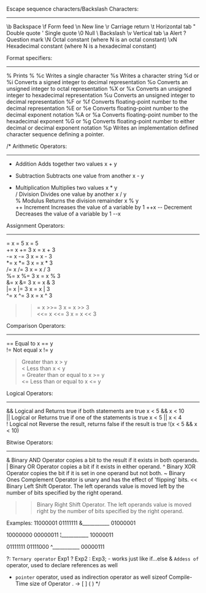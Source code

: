 Escape sequence characters/Backslash Characters:
************************************************
\b Backspace
\f Form feed
\n New line
\r Carriage return 
\t Horizontal tab 
\" Double quote 
\' Single quote
\0 Null
\\ Backslash
\v Vertical tab
\a Alert
\? Question mark
\N Octal constant (where N is an octal constant)
\xN Hexadecimal constant (where N is a hexadecimal constant)

Format specifiers:
******************
%	Prints %
%c	Writes a single character
%s	Writes a character string
%d or %i	Converts a signed integer to decimal representation
%o	Converts an unsigned integer to octal representation
%X or %x	Converts an unsigned integer to hexadecimal representation
%u	Converts an unsigned integer to decimal representation
%F or %f	Converts floating-point number to the decimal representation
%E or %e	Converts floating-point number to the decimal exponent notation
%A or %a	Converts floating-point number to the hexadecimal exponent
%G or %g	Converts floating-point number to either decimal or decimal exponent notation
%p	Writes an implementation defined character sequence defining a pointer.

/*
Arithmetic Operators:
********************
+	Addition	Adds together two values	x + y	
-	Subtraction	Subtracts one value from another	x - y	
*	Multiplication	Multiplies two values	x * y	
/	Division	Divides one value by another	x / y	
%	Modulus	Returns the division remainder	x % y	
++	Increment	Increases the value of a variable by 1	++x	
--	Decrement	Decreases the value of a variable by 1	--x

Assignment Operators:
********************
=	x = 5	x = 5	
+=	x += 3	x = x + 3	
-=	x -= 3	x = x - 3	
*=	x *= 3	x = x * 3	
/=	x /= 3	x = x / 3	
%=	x %= 3	x = x % 3	
&=	x &= 3	x = x & 3	
|=	x |= 3	x = x | 3	
^=	x ^= 3	x = x ^ 3	
>>=	x >>= 3	x = x >> 3	
<<=	x <<= 3	x = x << 3

Comparison Operators:
*********************
==	Equal to	x == y	
!=	Not equal	x != y	
>	Greater than	x > y	
<	Less than	x < y	
>=	Greater than or equal to	x >= y	
<=	Less than or equal to	x <= y

Logical Operators:
******************
&& 	Logical and	Returns true if both statements are true	x < 5 &&  x < 10	
|| 	Logical or	Returns true if one of the statements is true	x < 5 || x < 4	
!	Logical not	Reverse the result, returns false if the result is true	!(x < 5 && x < 10)

Bitwise Operators:
******************
&	Binary AND Operator copies a bit to the result if it exists in both operands.
|	Binary OR Operator copies a bit if it exists in either operand.
^	Binary XOR Operator copies the bit if it is set in one operand but not both.
~	Binary Ones Complement Operator is unary and has the effect of 'flipping' bits.
<<	Binary Left Shift Operator. The left operands value is moved left by the number of bits specified by the right operand.
>>	Binary Right Shift Operator. The left operands value is moved right by the number of bits specified by the right operand.

Examples:
 11000001
 01111111 
&___________
 01000001

 10000000 
 00000011 
¦___________ 
 10000011 

 01111111
 01111000 
^___________ 
 00000111


?:  `Ternary operator` Exp1 ? Exp2 : Exp3;   -  works just like if...else
&   `Addess of` operator, used to declare references as well
*   `pointer` operator, used as indirection operator as well
sizeof Compile-Time size of Operator
.
->
[ ]
( )
*/